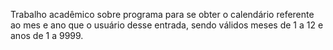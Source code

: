 Trabalho acadêmico sobre programa para se obter o calendário referente ao mes e ano que o usuário desse entrada, sendo válidos meses de 1 a 12 e anos de 1 a 9999.
